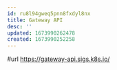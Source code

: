 ```yaml
---
id: ru8l94gweq5pnn8fxdyl8nx
title: Gateway API
desc: ''
updated: 1673990262478
created: 1673990252258
---
```


#url https://gateway-api.sigs.k8s.io/
